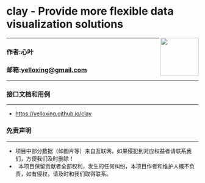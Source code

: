 #  clay - Provide more flexible data visualization solutions

<img align="right" height="100" src="https://github.com/yelloxing/clay/blob/master/docs/images/clay.png">

****
### 作者:心叶
### 邮箱:yelloxing@gmail.com
****

### 接口文档和用例
------
*	https://yelloxing.github.io/clay

### 免责声明
------
*   项目中部分数据（如图片等）来自互联网，如果侵犯到对应权益者请联系我们，方便我们及时删除！
*   本项目保留贡献者全部权利，发生的任何纠纷，本项目作者和维护人概不负责，如有侵权，请及时和我们取得联系。
